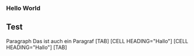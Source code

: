 ### Hello World
## Test
Paragraph
Das ist auch ein Paragraf
[TAB]
[CELL HEADING="Hallo"]
[CELL HEADING="Hallo"]
[TAB]